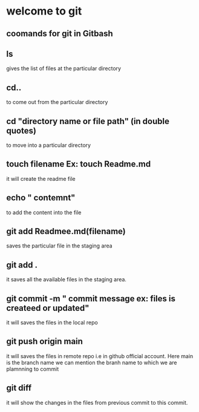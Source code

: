 # welcome to git

## coomands for git in Gitbash
## ls
gives the list of files at the particular directory
## cd..
to come out from the particular directory
## cd "directory name or file path" (in double quotes)
to move into a particular directory
## touch filename Ex: touch Readme.md
it will create the readme file
## echo " contemnt"
to add the content into the file
## git add Readmee.md(filename)
saves the particular file in the staging area
## git add .
it saves all the available files in the staging area.

## git commit -m " commit message ex: files is createed or updated"

it will saves the files in the local repo

## git push origin main 

it will saves the files in remote repo i.e in github official account. 
Here main is the branch name we can mention the branh name to which we are plamnning to commit

## git diff

it will show the changes in the files from previous commit to this commit.
